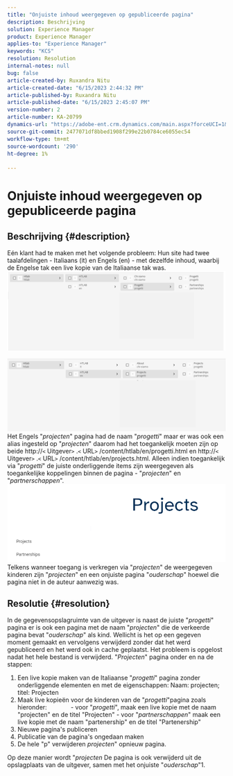 ```yaml
---
title: "Onjuiste inhoud weergegeven op gepubliceerde pagina"
description: Beschrijving
solution: Experience Manager
product: Experience Manager
applies-to: "Experience Manager"
keywords: "KCS"
resolution: Resolution
internal-notes: null
bug: false
article-created-by: Ruxandra Nitu
article-created-date: "6/15/2023 2:44:32 PM"
article-published-by: Ruxandra Nitu
article-published-date: "6/15/2023 2:45:07 PM"
version-number: 2
article-number: KA-20799
dynamics-url: "https://adobe-ent.crm.dynamics.com/main.aspx?forceUCI=1&pagetype=entityrecord&etn=knowledgearticle&id=7a1eb21e-8b0b-ee11-8f6e-6045bd0067ea"
source-git-commit: 2477071df8bbed1908f299e22b0784ce6055ec54
workflow-type: tm+mt
source-wordcount: '290'
ht-degree: 1%

---
```


# Onjuiste inhoud weergegeven op gepubliceerde pagina

## Beschrijving {#description}


Eén klant had te maken met het volgende probleem: Hun site had twee taalafdelingen - Italiaans (it) en Engels (en) - met dezelfde inhoud, waarbij de Engelse tak een live kopie van de Italiaanse tak was.
![](assets/___7b1eb21e-8b0b-ee11-8f6e-6045bd0067ea___.png)

![](assets/___801eb21e-8b0b-ee11-8f6e-6045bd0067ea___.png)
Het Engels &quot;*projecten*&quot; pagina had de naam &quot;*progetti*&quot; maar er was ook een alias ingesteld op &quot;*projecten*&quot; daarom had het toegankelijk moeten zijn op beide http://`<` Uitgever`>` .`<` URL`>` /content/htlab/en/progetti.html en http://`<` Uitgever`>` .`<` URL`>` /content/htlab/en/projects.html.
Alleen indien toegankelijk via &quot;*progetti*&quot; de juiste onderliggende items zijn weergegeven als toegankelijke koppelingen binnen de pagina - &quot;*projecten*&quot; en &quot;*partnerschappen*&quot;.
![](assets/___821eb21e-8b0b-ee11-8f6e-6045bd0067ea___.png)
Telkens wanneer toegang is verkregen via &quot;*projecten*&quot; de weergegeven kinderen zijn &quot;*projecten*&quot; en een onjuiste pagina &quot;*ouderschap*&quot; hoewel die pagina niet in de auteur aanwezig was.


## Resolutie {#resolution}


In de gegevensopslagruimte van de uitgever is naast de juiste &quot;*progetti*&quot; pagina er is ook een pagina met de naam &quot;*projecten*&quot; die de verkeerde pagina bevat &quot;*ouderschap*&quot; als kind.
Wellicht is het op een gegeven moment gemaakt en vervolgens verwijderd zonder dat het werd gepubliceerd en het werd ook in cache geplaatst.
Het probleem is opgelost nadat het hele bestand is verwijderd. &quot;*Projecten*&quot; pagina onder en na de stappen:

1. Een live kopie maken van de Italiaanse &quot;*progetti*&quot; pagina zonder onderliggende elementen en met de eigenschappen: Naam: projecten; titel: Projecten
2. Maak live kopieën voor de kinderen van de &quot;*progetti*&quot;pagina zoals hieronder:              - voor &quot;*progetti*&quot;, maak een live kopie met de naam &quot;projecten&quot; en de titel &quot;Projecten&quot; - voor &quot;*partnerschappen*&quot; maak een live kopie met de naam &quot;partenership&quot; en de titel &quot;Partenership&quot;
3. Nieuwe pagina&#39;s publiceren
4. Publicatie van de pagina&#39;s ongedaan maken
5. De hele &quot;p&quot; verwijderen *projecten*&quot; opnieuw pagina.

Op deze manier wordt &quot;*projecten* De pagina is ook verwijderd uit de opslagplaats van de uitgever, samen met het onjuiste &quot;*ouderschap*&quot;1.
